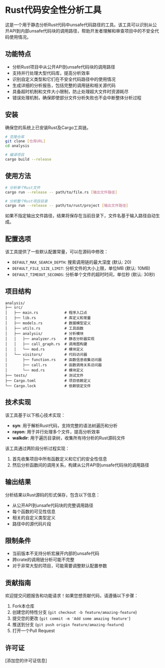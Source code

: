 # Rust代码安全性分析工具

这是一个用于静态分析Rust代码中unsafe代码路径的工具。该工具可以识别从公开API到内部unsafe代码块的调用路径，帮助开发者理解和审查项目中的不安全代码使用情况。

## 功能特点

- 分析Rust项目中从公开API到unsafe代码块的调用路径
- 支持并行处理大型代码库，提高分析效率
- 识别自定义类型和它们在不安全代码路径中的使用情况
- 生成详细的分析报告，包括完整的调用链和相关源代码
- 具备超时机制和文件大小限制，防止处理超大文件时资源耗尽
- 错误处理机制，确保即使部分文件分析失败也不会中断整体分析过程

## 安装

确保您的系统上已安装Rust及Cargo工具链。

```bash
# 克隆仓库
git clone [仓库URL]
cd analysis

# 编译项目
cargo build --release
```

## 使用方法

```bash
# 分析单个Rust文件
cargo run --release -- path/to/file.rs [输出文件路径]

# 分析整个Rust项目目录
cargo run --release -- path/to/rust/project [输出文件路径]
```

如果不指定输出文件路径，结果将保存在当前目录下，文件名基于输入路径自动生成。

## 配置选项

该工具提供了一些默认配置常量，可以在源码中修改：

- `DEFAULT_MAX_SEARCH_DEPTH`: 搜索调用链的最大深度 (默认: 20)
- `DEFAULT_FILE_SIZE_LIMIT`: 分析文件的大小上限，单位MB (默认: 10MB)
- `DEFAULT_TIMEOUT_SECONDS`: 分析单个文件的超时时间，单位秒 (默认: 30秒)

## 项目结构

```
analysis/
├── src/
│   ├── main.rs            # 程序入口点
│   ├── lib.rs             # 库定义和常量
│   ├── models.rs          # 数据模型定义
│   ├── utils.rs           # 工具函数
│   ├── analysis/          # 分析模块
│   │   ├── analyzer.rs    # 静态分析器实现
│   │   ├── call_graph.rs  # 调用图构建
│   │   └── mod.rs         # 模块定义
│   └── visitors/          # 代码访问器
│       ├── function.rs    # 函数信息收集访问器
│       ├── call.rs        # 函数调用关系访问器
│       └── mod.rs         # 模块定义
├── tests/                 # 测试文件
├── Cargo.toml             # 项目依赖定义
└── Cargo.lock             # 依赖锁定文件
```

## 技术实现

该工具基于以下核心技术实现：

- **syn**: 用于解析Rust代码，支持完整的语法树遍历和分析
- **rayon**: 用于并行处理多个文件，提高分析效率
- **walkdir**: 用于遍历目录树，收集所有待分析的Rust源码文件

该工具通过两阶段分析过程实现：
1. 首先收集项目中所有函数定义和它们的安全性信息
2. 然后分析函数间的调用关系，构建从公开API到unsafe代码块的调用路径

## 输出结果

分析结果以Rust源码的形式保存，包含以下信息：

- 从公开API到unsafe代码块的完整调用路径
- 每个函数的可见性信息
- 相关的自定义类型定义
- 路径中的源代码片段

## 限制条件

- 当前版本不支持分析宏展开内部的unsafe代码
- 跨crate的调用链分析可能不完整
- 对于非常大型的项目，可能需要调整默认配置参数

## 贡献指南

欢迎提交问题报告和功能请求！如果您想贡献代码，请遵循以下步骤：

1. Fork本仓库
2. 创建您的特性分支 (`git checkout -b feature/amazing-feature`)
3. 提交您的更改 (`git commit -m 'Add some amazing feature'`)
4. 推送到分支 (`git push origin feature/amazing-feature`)
5. 打开一个Pull Request

## 许可证

[添加您的许可证信息] 